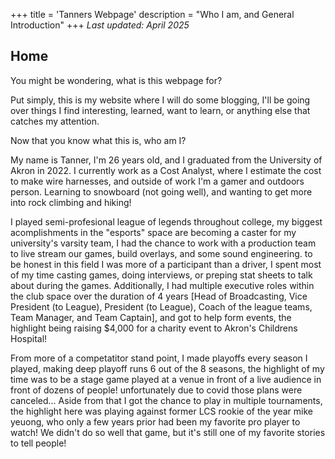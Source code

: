 +++
title = 'Tanners Webpage'
description = "Who I am, and General Introduction"
+++
_Last updated: April 2025_

## Home
You might be wondering, what is this webpage for?

Put simply, this is my website where I will do some blogging, I'll be going over things I find interesting, learned, want to learn, or anything else that catches my attention.

Now that you know what this is, who am I?

My name is Tanner, I'm 26 years old, and I graduated from the University of Akron in 2022. I currently work as a Cost Analyst, where I estimate the cost to make wire harnesses, and outside of work I'm a gamer and outdoors person. Learning to snowboard (not going well), and wanting to get more into rock climbing and hiking! 

I played semi-profesional league of legends throughout college, my biggest acomplishments in the "esports" space are becoming a caster for my university's varsity team, I had the chance to work with a production team to live stream our games, build overlays, and some sound engineering. to be honest in this field I was more of a participant than a driver, I spent most of my time casting games, doing interviews, or preping stat sheets to talk about during the games. Additionally, I had multiple executive roles within the club space over the duration of 4 years [Head of Broadcasting, Vice President (to League), President (to League), Coach of the league teams, Team Manager, and Team Captain], and got to help form events, the highlight being raising $4,000 for a charity event to Akron's Childrens Hospital!

From more of a competatitor stand point, I made playoffs every season I played, making deep playoff runs 6 out of the 8 seasons, the highlight of my time was to be a stage game played at a venue in front of a live audience in front of dozens of people! unfortunately due to covid those plans were canceled... Aside from that I got the chance to play in multiple tournaments, the highlight here was playing against former LCS rookie of the year mike yeuong, who only a few years prior had been my favorite pro player to watch! We didn't do so well that game, but it's still one of my favorite stories to tell people!